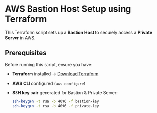# AWS Bastion Host Setup using Terraform

This Terraform script sets up a **Bastion Host** to securely access a **Private Server** in AWS.

## Prerequisites
Before running this script, ensure you have:

- **Terraform** installed → [Download Terraform](https://developer.hashicorp.com/terraform/downloads)
- **AWS CLI** configured (`aws configure`)
- **SSH key pair** generated for Bastion & Private Server:

  ```bash
  ssh-keygen -t rsa -b 4096 -f bastion-key
  ssh-keygen -t rsa -b 4096 -f private-key
